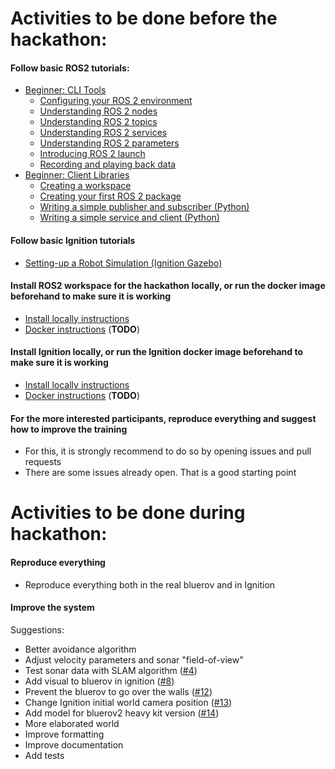 # Activities to be done before the hackathon:

#### Follow basic ROS2 tutorials:
* [Beginner: CLI Tools](https://docs.ros.org/en/foxy/Tutorials.html#beginner-cli-tools)
  - [Configuring your ROS 2 environment](https://docs.ros.org/en/foxy/Tutorials/Configuring-ROS2-Environment.html)
  - [Understanding ROS 2 nodes](https://docs.ros.org/en/foxy/Tutorials/Understanding-ROS2-Nodes.html)
  - [Understanding ROS 2 topics](https://docs.ros.org/en/foxy/Tutorials/Topics/Understanding-ROS2-Topics.html)
  - [Understanding ROS 2 services](https://docs.ros.org/en/foxy/Tutorials/Services/Understanding-ROS2-Services.html)
  - [Understanding ROS 2 parameters](https://docs.ros.org/en/foxy/Tutorials/Parameters/Understanding-ROS2-Parameters.html)
  - [Introducing ROS 2 launch](https://docs.ros.org/en/foxy/Tutorials/Launch/CLI-Intro.html)
  - [Recording and playing back data](https://docs.ros.org/en/foxy/Tutorials/Ros2bag/Recording-And-Playing-Back-Data.html)
* [Beginner: Client Libraries](https://docs.ros.org/en/foxy/Tutorials.html#beginner-client-libraries)
  - [Creating a workspace](https://docs.ros.org/en/foxy/Tutorials/Workspace/Creating-A-Workspace.html)
  - [Creating your first ROS 2 package](https://docs.ros.org/en/foxy/Tutorials/Creating-Your-First-ROS2-Package.html)
  - [Writing a simple publisher and subscriber (Python)](https://docs.ros.org/en/foxy/Tutorials/Writing-A-Simple-Py-Publisher-And-Subscriber.html)
  - [Writing a simple service and client (Python)](https://docs.ros.org/en/foxy/Tutorials/Writing-A-Simple-Py-Service-And-Client.html)

#### Follow basic Ignition tutorials
* [Setting-up a Robot Simulation (Ignition Gazebo)](https://docs.ros.org/en/foxy/Tutorials/Simulators/Ignition/Setting-up-a-Robot-Simulation-Ignition.html)

#### Install ROS2 workspace for the hackathon locally, or run the docker image beforehand to make sure it is working

* [Install locally instructions](https://github.com/remaro-network/tudelft_hackathon#installation)
* [Docker instructions](https://github.com/remaro-network/tudelft_hackathon#run-it-with-docker) (**TODO**)

#### Install Ignition locally, or run the Ignition docker image beforehand to make sure it is working

* [Install locally instructions](https://github.com/remaro-network/tudelft_hackathon#installation)
* [Docker instructions](https://github.com/remaro-network/tudelft_hackathon#run-it-with-docker) (**TODO**)

#### For the more interested participants, reproduce everything and suggest how to improve the training

* For this, it is strongly recommend to do so by opening issues and pull requests
* There are some issues already open. That is a good starting point

# Activities to be done during hackathon:

#### Reproduce everything

* Reproduce everything both in the real bluerov and in Ignition

#### Improve the system
Suggestions:
* Better avoidance algorithm
* Adjust velocity parameters and sonar "field-of-view"
* Test sonar data with SLAM algorithm ([#4](https://github.com/remaro-network/tudelft_hackathon/issues/4))
* Add visual to bluerov in ignition ([#8](https://github.com/remaro-network/tudelft_hackathon/issues/8))
* Prevent the bluerov to go over the walls ([#12](https://github.com/remaro-network/tudelft_hackathon/issues/12))
* Change Ignition initial world camera position ([#13](https://github.com/remaro-network/tudelft_hackathon/issues/13))
* Add model for bluerov2 heavy kit version ([#14](https://github.com/remaro-network/tudelft_hackathon/issues/14))
* More elaborated world
* Improve formatting
* Improve documentation
* Add tests

